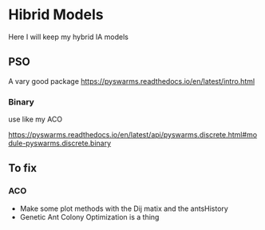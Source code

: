 # Hibrid Models

Here I will keep my hybrid IA models

## PSO

A vary good package https://pyswarms.readthedocs.io/en/latest/intro.html

### Binary

use like my ACO

https://pyswarms.readthedocs.io/en/latest/api/pyswarms.discrete.html#module-pyswarms.discrete.binary

## To fix

### ACO

* Make some plot methods with the Dij matix and the antsHistory
* Genetic Ant Colony Optimization is a thing
